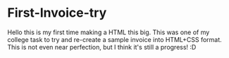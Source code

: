 # First-Invoice-try
Hello this is my first time making a HTML this big. This was one of my college task to try and re-create a sample invoice into HTML+CSS format. This is not even near perfection, but I think it's still a progress! :D
